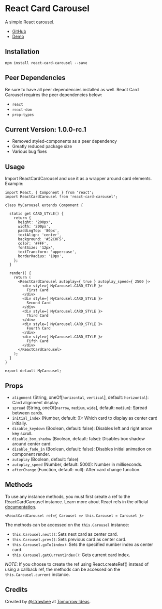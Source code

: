 # React Card Carousel
A simple React carousel.
* <a href="https://github.com/TomorrowIdeas/react-card-carousel" target="_blank">GitHub</a>
* <a href="https://codesandbox.io/s/react-card-carousel-0gib5" target="_blank">Demo</a>

## Installation
```
npm install react-card-carousel --save
```

## Peer Dependencies
Be sure to have all peer dependencies installed as well. React Card Carousel requires the peer dependencies below:
* `react`
* `react-dom`
* `prop-types`

## Current Version: 1.0.0-rc.1
* Removed styled-components as a peer dependency
* Greatly reduced package size
* Various bug fixes

## Usage
Import ReactCardCarousel and use it as a wrapper around card elements. Example:

```
import React, { Component } from 'react';
import ReactCardCarousel from 'react-card-carousel';

class MyCarousel extends Component {

  static get CARD_STYLE() {
    return {
      height: '200px',
      width: '200px',
      paddingTop: '80px',
      textAlign: 'center',
      background: '#52C0F5',
      color: '#FFF',
      fontSize: '12px',
      textTransform: 'uppercase',
      borderRadius: '10px',
    };
  }

  render() {
    return (
      <ReactCardCarousel autoplay={ true } autoplay_speed={ 2500 }>
        <div style={ MyCarousel.CARD_STYLE }>
          First Card
        </div>
        <div style={ MyCarousel.CARD_STYLE }>
          Second Card
        </div>
        <div style={ MyCarousel.CARD_STYLE }>
          Third Card
        </div>
        <div style={ MyCarousel.CARD_STYLE }>
          Fourth Card
        </div>
        <div style={ MyCarousel.CARD_STYLE }>
          Fifth Card
        </div>
      </ReactCardCarousel>
    );
  }
}

export default MyCarousel;
```

## Props
* `alignment` (String, oneOf[`horizontal`, `vertical`], default: `horizontal`): Card alignment display.
* `spread` (String, oneOf[`narrow`, `medium`, `wide`], default: `medium`): Spread between cards.
* `initial_index` (Number, default: 0): Which card to display as center card initially.
* `disable_keydown` (Boolean, default: false): Disables left and right arrow key scroll.
* `disable_box_shadow` (Boolean, default: false): Disables box shadow around center card.
* `disable_fade_in` (Boolean, default: false): Disables initial animation on component render.
* `autoplay` (Boolean, default: false)
* `autoplay_speed` (Number, default: 5000): Number in milliseconds.
* `afterChange` (Function, default: null): After card change function.

## Methods
To use any instance methods, you must first create a ref to the ReactCardCarousel instance. Learn more about React refs in the official <a href="https://reactjs.org/docs/refs-and-the-dom.html" target="_blank">documentation</a>.

```
<ReactCardCarousel ref={ Carousel => this.Carousel = Carousel }>
```

The methods can be accessed on the `this.Carousel` instance:
* `this.Carousel.next()`: Sets next card as center card.
* `this.Carousel.prev()`: Sets previous card as center card.
* `this.Carousel.goTo(index)`: Sets the specified number index as center card.
* `this.Carousel.getCurrentIndex()`: Gets current card index.

*NOTE*: If you choose to create the ref using React.createRef() instead of using a callback ref, the methods can be accessed on the `this.Carousel.current` instance.

## Credits
Created by <a href="https://github.com/strawbee" target="_blank">@strawbee</a> at <a href="https://tomorrow.me">Tomorrow Ideas</a>.